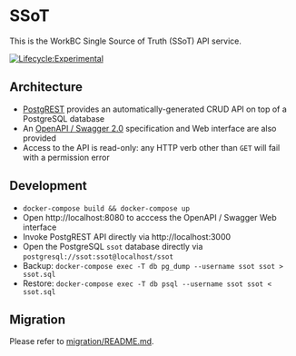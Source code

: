 SSoT
====

This is the WorkBC Single Source of Truth (SSoT) API service.

[![Lifecycle:Experimental](https://img.shields.io/badge/Lifecycle-Experimental-339999)](https://github.com/bcgov/workbc-ssot)

## Architecture
- [PostgREST](https://postgrest.org/en/stable/) provides an automatically-generated CRUD API on top of a PostgreSQL database
- An [OpenAPI / Swagger 2.0](https://swagger.io/resources/open-api/) specification and Web interface are also provided
- Access to the API is read-only: any HTTP verb other than `GET` will fail with a permission error

## Development
- `docker-compose build && docker-compose up`
- Open http://localhost:8080 to acccess the OpenAPI / Swagger Web interface
- Invoke PostgREST API directly via http://localhost:3000
- Open the PostgreSQL `ssot` database directly via `postgresql://ssot:ssot@localhost/ssot`
- Backup: `docker-compose exec -T db pg_dump --username ssot ssot > ssot.sql`
- Restore: `docker-compose exec -T db psql --username ssot ssot < ssot.sql`

## Migration
Please refer to [migration/README.md](migration#readme).